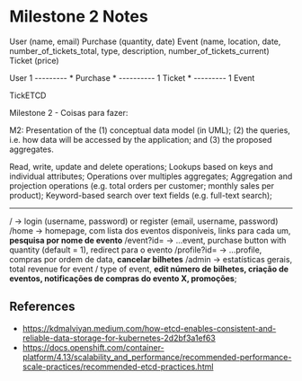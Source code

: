 # Milestone 2 Notes

User (name, email)
Purchase (quantity, date)
Event (name, location, date, number_of_tickets_total, type, description, number_of_tickets_current)
Ticket (price)

User 1 --------- * Purchase * ---------- 1 Ticket * --------- 1 Event 

TickETCD

Milestone 2 - Coisas para fazer:

M2: Presentation of the (1) conceptual data model (in UML); (2) the queries, i.e. how data will be accessed by the application; and (3) the proposed aggregates.

Read, write, update and delete operations;
Lookups based on keys and individual attributes;
Operations over multiples aggregates;
Aggregation and projection operations (e.g. total orders per customer; monthly sales per product);
Keyword-based search over text fields (e.g. full-text search);

------

/  -> login (username, password) or register (email, username, password)
/home -> homepage, com lista dos eventos disponíveis, links para cada um, **pesquisa por nome de evento**
/event?id=<number> -> ...event, purchase button with quantity (default = 1), redirect para o evento
/profile?id=<username> -> ...profile, compras por ordem de data, **cancelar bilhetes**
/admin -> estatísticas gerais, total revenue for event / type of event, **edit número de bilhetes, criação de eventos, notificações de compras do evento X, promoções**;

## References

- https://kdmalviyan.medium.com/how-etcd-enables-consistent-and-reliable-data-storage-for-kubernetes-2d2bf3a1ef63
- https://docs.openshift.com/container-platform/4.13/scalability_and_performance/recommended-performance-scale-practices/recommended-etcd-practices.html